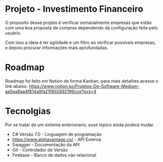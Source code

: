 ﻿# Projeto - Investimento Financeiro
O proposito desse projeto é verificar semanalmente empresas que estão com uma boa proposta de compras dependendo da configuração feita pelo usuário.

Com isso a ideia é ter agilidade e um filtro ao verificar possíveis empresas, e depois procurar informações mais aprofundadas.

# Roadmap 

Roadmap foi feito em Notion de forma Kanban, para mais detalhes acesse o link abaixo.
https://www.notion.so/Projetos-De-Software-Medium-aa5ea8aa4f814a9fa21f802892199cce?pvs=4

# Tecnolgias

Por se tratar de um sistema embrionario, esse tópico ainda poderá mudar.

- C# Versão 7.0 - Linguagem de programação
- https://www.alphavantage.co/ - API Externa
- Swagger - Documentação da API
- Git - Controlador de Versão
- Firebase - Banco de dados não relacional
